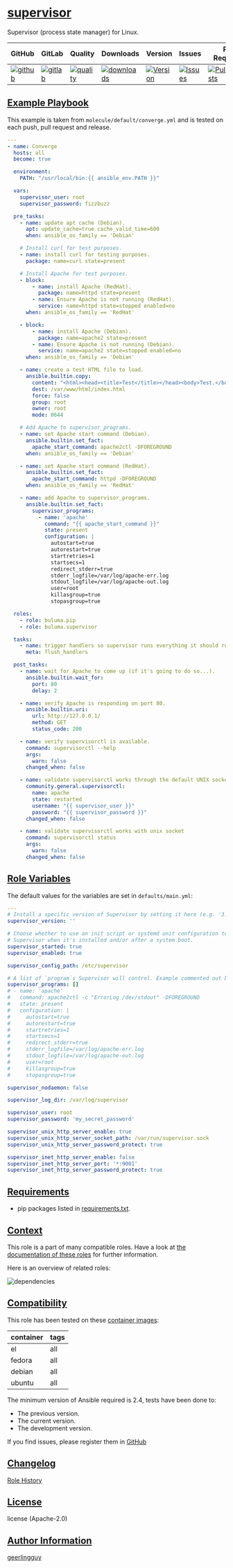 # [supervisor](#supervisor)

Supervisor (process state manager) for Linux.

|GitHub|GitLab|Quality|Downloads|Version|Issues|Pull Requests|
|------|------|-------|---------|-------|------|-------------|
|[![github](https://github.com/buluma/ansible-role-supervisor/workflows/Ansible%20Molecule/badge.svg)](https://github.com/buluma/ansible-role-supervisor/actions)|[![gitlab](https://gitlab.com/buluma/ansible-role-supervisor/badges/master/pipeline.svg)](https://gitlab.com/buluma/ansible-role-supervisor)|[![quality](https://img.shields.io/ansible/quality/)](https://galaxy.ansible.com/buluma/supervisor)|[![downloads](https://img.shields.io/ansible/role/d/)](https://galaxy.ansible.com/buluma/supervisor)|[![Version](https://img.shields.io/github/release/buluma/ansible-role-supervisor.svg)](https://github.com/buluma/ansible-role-supervisor/releases/)|[![Issues](https://img.shields.io/github/issues/buluma/ansible-role-supervisor.svg)](https://github.com/buluma/ansible-role-supervisor/issues/)|[![PullRequests](https://img.shields.io/github/issues-pr-closed-raw/buluma/ansible-role-supervisor.svg)](https://github.com/buluma/ansible-role-supervisor/pulls/)|

## [Example Playbook](#example-playbook)

This example is taken from `molecule/default/converge.yml` and is tested on each push, pull request and release.
```yaml
---
- name: Converge
  hosts: all
  become: true

  environment:
    PATH: "/usr/local/bin:{{ ansible_env.PATH }}"

  vars:
    supervisor_user: root
    supervisor_password: fizzbuzz

  pre_tasks:
    - name: update apt cache (Debian).
      apt: update_cache=true cache_valid_time=600
      when: ansible_os_family == 'Debian'

    # Install curl for test purposes.
    - name: install curl for testing purposes.
      package: name=curl state=present

    # Install Apache for test purposes.
    - block:
        - name: install Apache (RedHat).
          package: name=httpd state=present
        - name: Ensure Apache is not running (RedHat).
          service: name=httpd state=stopped enabled=no
      when: ansible_os_family == 'RedHat'

    - block:
        - name: install Apache (Debian).
          package: name=apache2 state=present
        - name: Ensure Apache is not running (Debian).
          service: name=apache2 state=stopped enabled=no
      when: ansible_os_family == 'Debian'

    - name: create a test HTML file to load.
      ansible.builtin.copy:
        content: "<html><head><title>Test</title></head><body>Test.</body></html>"
        dest: /var/www/html/index.html
        force: false
        group: root
        owner: root
        mode: 0644

    # Add Apache to supervisor_programs.
    - name: set Apache start command (Debian).
      ansible.builtin.set_fact:
        apache_start_command: apache2ctl -DFOREGROUND
      when: ansible_os_family == 'Debian'

    - name: set Apache start command (RedHat).
      ansible.builtin.set_fact:
        apache_start_command: httpd -DFOREGROUND
      when: ansible_os_family == 'RedHat'

    - name: add Apache to supervisor_programs.
      ansible.builtin.set_fact:
        supervisor_programs:
          - name: 'apache'
            command: "{{ apache_start_command }}"
            state: present
            configuration: |
              autostart=true
              autorestart=true
              startretries=1
              startsecs=1
              redirect_stderr=true
              stderr_logfile=/var/log/apache-err.log
              stdout_logfile=/var/log/apache-out.log
              user=root
              killasgroup=true
              stopasgroup=true

  roles:
    - role: buluma.pip
    - role: buluma.supervisor

  tasks:
    - name: trigger handlers so supervisor runs everything it should run.
      meta: flush_handlers

  post_tasks:
    - name: wait for Apache to come up (if it's going to do so...).
      ansible.builtin.wait_for:
        port: 80
        delay: 2

    - name: verify Apache is responding on port 80.
      ansible.builtin.uri:
        url: http://127.0.0.1/
        method: GET
        status_code: 200

    - name: verify supervisorctl is available.
      command: supervisorctl --help
      args:
        warn: false
      changed_when: false

    - name: validate supervisorctl works through the default UNIX socket.
      community.general.supervisorctl:
        name: apache
        state: restarted
        username: "{{ supervisor_user }}"
        password: "{{ supervisor_password }}"
      changed_when: false

    - name: validate supervisorctl works with unix socket
      command: supervisorctl status
      args:
        warn: false
      changed_when: false
```


## [Role Variables](#role-variables)

The default values for the variables are set in `defaults/main.yml`:
```yaml
---
# Install a specific version of Supervisor by setting it here (e.g. '3.3.1').
supervisor_version: ''

# Choose whether to use an init script or systemd unit configuration to start
# Supervisor when it's installed and/or after a system boot.
supervisor_started: true
supervisor_enabled: true

supervisor_config_path: /etc/supervisor

# A list of `program`s Supervisor will control. Example commented out below.
supervisor_programs: []
# - name: 'apache'
#   command: apache2ctl -c "ErrorLog /dev/stdout" -DFOREGROUND
#   state: present
#   configuration: |
#     autostart=true
#     autorestart=true
#     startretries=1
#     startsecs=1
#     redirect_stderr=true
#     stderr_logfile=/var/log/apache-err.log
#     stdout_logfile=/var/log/apache-out.log
#     user=root
#     killasgroup=true
#     stopasgroup=true

supervisor_nodaemon: false

supervisor_log_dir: /var/log/supervisor

supervisor_user: root
supervisor_password: 'my_secret_password'

supervisor_unix_http_server_enable: true
supervisor_unix_http_server_socket_path: /var/run/supervisor.sock
supervisor_unix_http_server_password_protect: true

supervisor_inet_http_server_enable: false
supervisor_inet_http_server_port: '*:9001'
supervisor_inet_http_server_password_protect: true
```

## [Requirements](#requirements)

- pip packages listed in [requirements.txt](https://github.com/buluma/ansible-role-supervisor/blob/main/requirements.txt).


## [Context](#context)

This role is a part of many compatible roles. Have a look at [the documentation of these roles](https://buluma.github.io/) for further information.

Here is an overview of related roles:

![dependencies](https://raw.githubusercontent.com/buluma/ansible-role-supervisor/png/requirements.png "Dependencies")

## [Compatibility](#compatibility)

This role has been tested on these [container images](https://hub.docker.com/u/buluma):

|container|tags|
|---------|----|
|el|all|
|fedora|all|
|debian|all|
|ubuntu|all|

The minimum version of Ansible required is 2.4, tests have been done to:

- The previous version.
- The current version.
- The development version.



If you find issues, please register them in [GitHub](https://github.com/buluma/ansible-role-supervisor/issues)

## [Changelog](#changelog)

[Role History](https://github.com/buluma/ansible-role-supervisor/blob/master/CHANGELOG.md)

## [License](#license)

license (Apache-2.0)

## [Author Information](#author-information)

[geerlingguy](https://buluma.github.io/)
